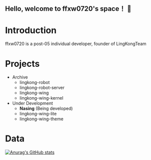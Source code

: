 ## Hello, welcome to ffxw0720's space！ 👋

# Introduction
ffxw0720 is a post-05 individual developer, founder of LingKongTeam

# Projects
- Archive
  - lingkong-robot
  - lingkong-robot-server
  - lingkong-wing
  - lingkong-wing-kernel
- Under Development
  - **Nasing** (Being developed)
  - lingkong-wing-lite
  - lingkong-wing-theme

# Data
<!-- Use https://github.com/anuraghazra/github-readme-stats. Thanks to Anurag Hazra!  -->
[![Anurag's GitHub stats](https://github-readme-stats.vercel.app/api?username=ffxw0720&bg_color=30,e96443,904e95&title_color=fff&text_color=fff)](https://github.com/anuraghazra/github-readme-stats)


<!--
**ffxw0720/ffxw0720** is a ✨ _special_ ✨ repository because its `README.md` (this file) appears on your GitHub profile.

Here are some ideas to get you started:

- 🔭 I’m currently working on ...
- 🌱 I’m currently learning ...
- 👯 I’m looking to collaborate on ...
- 🤔 I’m looking for help with ...
- 💬 Ask me about ...
- 📫 How to reach me: ...
- 😄 Pronouns: ...
- ⚡ Fun fact: ...
-->

